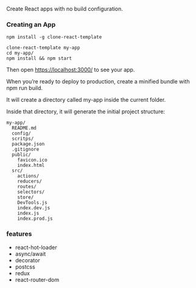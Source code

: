 Create React apps with no build configuration.

### Creating an App

```
npm install -g clone-react-template

clone-react-template my-app
cd my-app/
npm install && npm start
```

Then open [https://localhost:3000/](https://localhost:3000/) to see your app.

When you’re ready to deploy to production, create a minified bundle with npm run build.

It will create a directory called my-app inside the current folder.

Inside that directory, it will generate the initial project structure:

```
my-app/
  README.md
  config/
  scritps/
  package.json
  .gitignore
  public/
    favicon.ico
    index.html
  src/
    actions/
    reducers/
    routes/
    selectors/
    store/
    DevTools.js
    index.dev.js
    index.js
    index.prod.js
```

### features

- react-hot-loader
- async/await
- decorator
- postcss
- redux
- react-router-dom